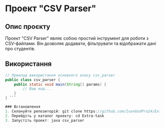 # Проект "CSV Parser"

## Опис проєкту
Проект "CSV Parser" являє собою простий інструмент для роботи з CSV-файлами. Він дозволяє додавати, фільтрувати та відображати дані про студентів.

## Використання
```java
// Приклад використання основного класу csv_parser
public class csv_parser {
    public static void main(String[] params) {
        // Ваш код...
    }
} ```

### Встановлення
1. Склонуйте репозиторій: git clone https://github.com/IvanGodPro24/Extra-task.git
2. Перейдіть у каталог проекту: cd Extra-task
3. Запустіть проект: java csv_parser